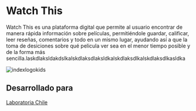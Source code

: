 # Watch This

Watch This es una plataforma digital que permite al usuario encontrar de manera rápida información sobre películas, permitiéndole guardar, calificar, leer reseñas, comentarios y todo en un mismo lugar, ayudando así a que la toma de desiciones sobre qué pelicula ver sea en el menor tiempo posible y de la forma más sencilla.laskdlaksldakdslkalskdlaksdlaksldkalskdlaksdlkalskdlaksdlkasldka

![indexlogokids](https://user-images.githubusercontent.com/32287743/37947290-a9c81dea-3160-11e8-830d-c4037a6c28db.png)

## Desarrollado para
[Laboratoria Chile](https://meliveloz.github.io/hackathon)
